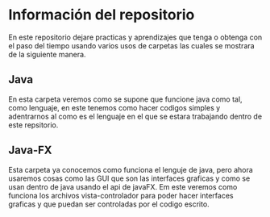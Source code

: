 # Información del repositorio
En este repositorio dejare practicas y aprendizajes que tenga o obtenga con el paso del tiempo usando varios usos de carpetas las cuales se mostrara de la siguiente manera.

## Java 
En esta carpeta veremos como se supone que funcione java como tal, como lenguaje, en este tenemos como hacer codigos simples y adentrarnos al como es el lenguaje en el que se estara trabajando dentro de este repsitorio.

## Java-FX
Esta carpeta ya conocemos como funciona el lenguje de java, pero ahora usaremos cosas como las GUI que son las interfaces graficas y como se usan dentro de java usando el api de javaFX. Em este veremos como funciona los archivos vista-controlador para poder hacer interfaces graficas y que puedan ser controladas por el codigo escrito.
